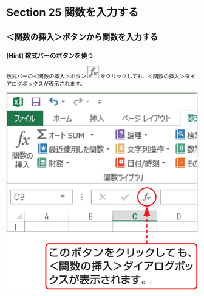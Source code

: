 # Section 25 関数を入力する

## ＜関数の挿入＞ボタンから関数を入力する

### [Hint] 数式バーのボタンを使う

数式バーの＜関数の挿入＞ボタン ![](icon_fx.png) をクリックしても、＜関数の挿入＞ダイアログボックスが表示されます。

![hint](003.png)
